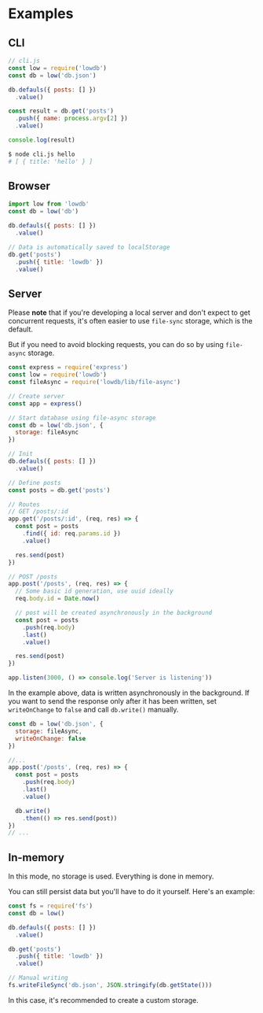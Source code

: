 # Examples

## CLI

```js
// cli.js
const low = require('lowdb')
const db = low('db.json')

db.defauls({ posts: [] })
  .value()

const result = db.get('posts')
  .push({ name: process.argv[2] })
  .value()

console.log(result)
```

```sh
$ node cli.js hello
# [ { title: 'hello' } ]
```

## Browser

```js
import low from 'lowdb'
const db = low('db')

db.defauls({ posts: [] })
  .value()

// Data is automatically saved to localStorage
db.get('posts')
  .push({ title: 'lowdb' })
  .value()
```

## Server

Please __note__ that if you're developing a local server and don't expect to get concurrent requests, it's often easier to use `file-sync` storage, which is the default.

But if you need to avoid blocking requests, you can do so by using `file-async` storage.

```js
const express = require('express')
const low = require('lowdb')
const fileAsync = require('lowdb/lib/file-async')

// Create server
const app = express()

// Start database using file-async storage
const db = low('db.json', {
  storage: fileAsync
})

// Init
db.defauls({ posts: [] })
  .value()

// Define posts
const posts = db.get('posts')

// Routes
// GET /posts/:id
app.get('/posts/:id', (req, res) => {
  const post = posts
    .find({ id: req.params.id })
    .value()

  res.send(post)
})

// POST /posts
app.post('/posts', (req, res) => {
  // Some basic id generation, use uuid ideally
  req.body.id = Date.now()

  // post will be created asynchronously in the background
  const post = posts
    .push(req.body)
    .last()
    .value()

  res.send(post)
})

app.listen(3000, () => console.log('Server is listening'))
```

In the example above, data is written asynchronously in the background. If you want to send the response only after it has been written, set `writeOnChange` to `false` and call `db.write()` manually.

```js
const db = low('db.json', {
  storage: fileAsync,
  writeOnChange: false
})

//...
app.post('/posts', (req, res) => {
  const post = posts
    .push(req.body)
    .last()
    .value()

  db.write()
    .then(() => res.send(post))
})
// ...
```

## In-memory

In this mode, no storage is used. Everything is done in memory.

You can still persist data but you'll have to do it yourself. Here's an example:

```js
const fs = require('fs')
const db = low()

db.defauls({ posts: [] })
  .value()

db.get('posts')
  .push({ title: 'lowdb' })
  .value()

// Manual writing
fs.writeFileSync('db.json', JSON.stringify(db.getState()))
```

In this case, it's recommended to create a custom storage.
